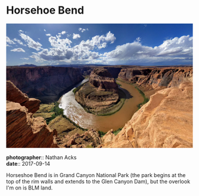 # Horsehoe Bend

![A wide-angle shot of the iconic Horseshoe Bend in the Colorado River](assets/2017-09-14-horsehoe-bend.webp)

**photographer**:: Nathan Acks  
**date**:: 2017-09-14

Horseshoe Bend is in Grand Canyon National Park (the park begins at the top of the rim walls and extends to the Glen Canyon Dam), but the overlook I'm on is BLM land.
